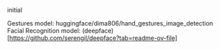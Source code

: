 initial

Gestures model: huggingface/dima806/hand_gestures_image_detection 
Facial Recognition model: (deepface)[https://github.com/serengil/deepface?tab=readme-ov-file]
